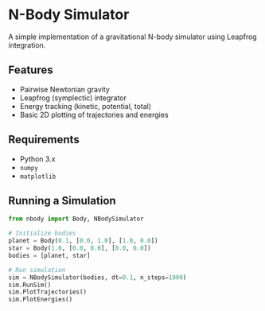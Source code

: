 # N-Body Simulator

A simple implementation of a gravitational N-body simulator using Leapfrog integration.

## Features

- Pairwise Newtonian gravity
- Leapfrog (symplectic) integrator
- Energy tracking (kinetic, potential, total)
- Basic 2D plotting of trajectories and energies

## Requirements

- Python 3.x
- `numpy`
- `matplotlib`

## Running a Simulation

```python
from nbody import Body, NBodySimulator

# Initialize bodies
planet = Body(0.1, [0.0, 1.0], [1.0, 0.0])
star = Body(1.0, [0.0, 0.0], [0.0, 0.0])
bodies = [planet, star]

# Run simulation
sim = NBodySimulator(bodies, dt=0.1, n_steps=1000)
sim.RunSim()
sim.PlotTrajectories()
sim.PlotEnergies()
